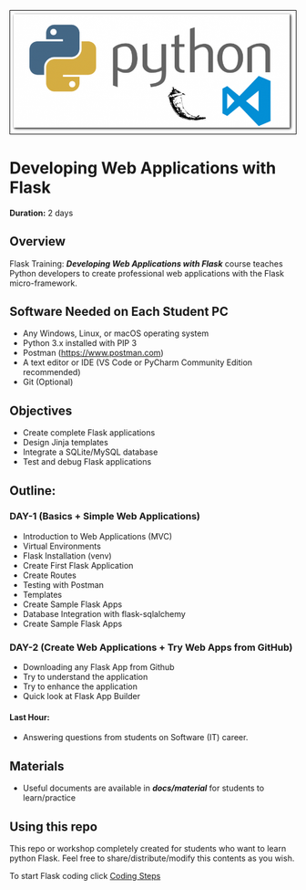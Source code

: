 
![python+flask+vscode](./docs/images/py_flask_vs.png)


# Developing Web Applications with Flask

**Duration:** 2 days

## Overview

Flask Training: ***Developing Web Applications with Flask*** course teaches Python developers to create professional web applications with the Flask micro-framework.

## Software Needed on Each Student PC

* Any Windows, Linux, or macOS operating system
* Python 3.x installed with PIP 3
* Postman (https://www.postman.com)
* A text editor or IDE (VS Code or PyCharm Community Edition recommended)
* Git (Optional)


## Objectives

* Create complete Flask applications
* Design Jinja templates
* Integrate a SQLite/MySQL database
* Test and debug Flask applications

## Outline:

### DAY-1 (Basics + Simple Web Applications)

* Introduction to Web Applications (MVC)
* Virtual Environments
* Flask Installation (venv)
* Create First Flask Application
* Create Routes
* Testing with Postman
* Templates
* Create Sample Flask Apps
* Database Integration with flask-sqlalchemy
* Create Sample Flask Apps

### DAY-2 (Create Web Applications + Try Web Apps from GitHub)

* Downloading any Flask App from Github
* Try to understand the application
* Try to enhance the application
* Quick look at Flask App Builder

#### Last Hour: 

* Answering questions from students on Software (IT) career.

## Materials

* Useful documents are available in ***docs/material*** for students to learn/practice


## Using this repo
This repo or workshop completely created for students who want to learn python Flask. Feel free to share/distribute/modify this contents as you wish.

To start Flask coding click [Coding Steps](steps.md)